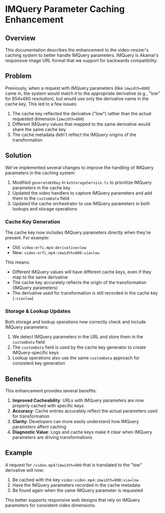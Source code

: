 # IMQuery Parameter Caching Enhancement

## Overview

This documentation describes the enhancement to the video-resizer's caching system to better handle IMQuery parameters. IMQuery is Akamai's responsive image URL format that we support for backwards compatibility.

## Problem

Previously, when a request with IMQuery parameters (like `imwidth=800`) came in, the system would match it to the appropriate derivative (e.g., "low" for 854x480 resolution), but would use only the derivative name in the cache key. This led to a few issues:

1. The cache key reflected the derivative ("low") rather than the actual requested dimension (`imwidth=800`)
2. Different IMQuery values that mapped to the same derivative would share the same cache key
3. The cache metadata didn't reflect the IMQuery origins of the transformation

## Solution

We've implemented several changes to improve the handling of IMQuery parameters in the caching system:

1. Modified `generateKVKey` in `kvStorageService.ts` to prioritize IMQuery parameters in the cache key
2. Updated the video handlers to capture IMQuery parameters and add them to the `customData` field
3. Updated the cache orchestrator to use IMQuery parameters in both lookups and storage operations

### Cache Key Generation

The cache key now includes IMQuery parameters directly when they're present. For example:

- Old: `video:erfi.mp4:derivative=low`
- New: `video:erfi.mp4:imwidth=800:via=low`

This means:
- Different IMQuery values will have different cache keys, even if they map to the same derivative
- The cache key accurately reflects the origin of the transformation (IMQuery parameters)
- The derivative used for transformation is still recorded in the cache key (`:via=low`)

### Storage & Lookup Updates

Both storage and lookup operations now correctly check and include IMQuery parameters:

1. We detect IMQuery parameters in the URL and store them in the `customData` field
2. The `customData` field is used by the cache key generator to create IMQuery-specific keys
3. Lookup operations also use the same `customData` approach for consistent key generation

## Benefits

This enhancement provides several benefits:

1. **Improved Cacheability**: URLs with IMQuery parameters are now properly cached with specific keys
2. **Accuracy**: Cache entries accurately reflect the actual parameters used for transformation
3. **Clarity**: Developers can more easily understand how IMQuery parameters affect caching
4. **Diagnostic Value**: Logs and cache keys make it clear when IMQuery parameters are driving transformations

## Example

A request for `/video.mp4?imwidth=800` that is translated to the "low" derivative will now:

1. Be cached with the key `video:video.mp4:imwidth=800:via=low`
2. Have the IMQuery parameters recorded in the cache metadata
3. Be found again when the same IMQuery parameter is requested

This better supports responsive web designs that rely on IMQuery parameters for consistent video dimensions.